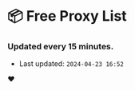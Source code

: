 # :package: Free Proxy List
### Updated every 15 minutes.

- Last updated: `2024-04-23 16:52`

:heart:
